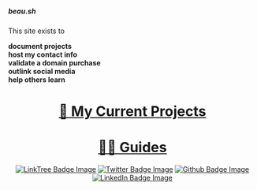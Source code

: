 <p></p>
<div class="rainbow-retro"></div>
<h5 class="header-rainbow-retro">beau.sh</h5>
<p class="spacers"> </p>
<p class="spacers"> </p>
<div class="rotation">
  <p>This site exists to </p>
  <b><div class="innerRotation">
      document projects<br />
      host my contact info<br />
      validate a domain purchase<br />
      outlink social media<br />
      help others learn
    </div>
  </b>
</div>
<p class="spacers"> </p>
<p class="spacers"> </p>
<p class="spacers"> </p>
<div align="center">
    <h1 width="100%"><a href="/projects">🔗 My Current Projects</a></h1>
    <p class="spacers"> </p>
    <h1 width="100%"><a href="/projects">🧑‍🎓 Guides</a></h1>
    <p class="spacers"></p>
    <p class="spacers"></p>
    <p>
      <a href="https://linktr.ee/beaubouchard"><img src="https://img.shields.io/badge/LinkTree-FFFFFF.svg?logo=linktree&logoColor=green" alt="LinkTree Badge Image" /></a>
      <a href="https://twitter.com/beaubouchard"><img src="https://img.shields.io/badge/Twitter-FFFFFF.svg?logo=twitter&logoColor=blue" alt="Twitter Badge Image" /></a>
      <a href="https://github.com/BeauBouchard/"><img src="https://img.shields.io/badge/Github-FFFFFF.svg?logo=github&logoColor=black" alt="Github Badge Image" /></a>
      <a href="https://www.linkedin.com/in/beaubouchard/"><img src="https://img.shields.io/badge/Linkedin-FFFFFF.svg?logo=linkedin&logoColor=blue" alt="LinkedIn Badge Image" /></a>
    </p>
</div>





